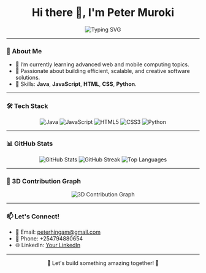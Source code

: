 <h1 align="center">Hi there 👋, I'm Peter Muroki</h1>

<p align="center">
  <img src="https://readme-typing-svg.herokuapp.com?font=Fira+Code&size=24&duration=3000&pause=1000&color=FFFFFF&center=true&vCenter=true&width=500&height=50&lines=Developer+%7C+Coder+%7C+Learner;Proficient+in+Java%2C+JavaScript%2C+HTML%2C+CSS%2C+and+Python" alt="Typing SVG">
</p>

---

### 🚀 About Me
- 🌱 I’m currently learning advanced web and mobile computing topics.
- 💼 Passionate about building efficient, scalable, and creative software solutions.
- 🎯 Skills: **Java**, **JavaScript**, **HTML**, **CSS**, **Python**.

---

### 🛠️ Tech Stack
<p align="center">
  <img src="https://img.shields.io/badge/Java-%23ED8B00.svg?style=for-the-badge&logo=java&logoColor=white" alt="Java">
  <img src="https://img.shields.io/badge/JavaScript-%23323330.svg?style=for-the-badge&logo=javascript&logoColor=%23F7DF1E" alt="JavaScript">
  <img src="https://img.shields.io/badge/HTML5-%23E34F26.svg?style=for-the-badge&logo=html5&logoColor=white" alt="HTML5">
  <img src="https://img.shields.io/badge/CSS3-%231572B6.svg?style=for-the-badge&logo=css3&logoColor=white" alt="CSS3">
  <img src="https://img.shields.io/badge/Python-%233776AB.svg?style=for-the-badge&logo=python&logoColor=white" alt="Python">
</p>

---

### 📊 GitHub Stats
<p align="center">
  <img src="https://github-readme-stats.vercel.app/api?username=PeterMuroki&show_icons=true&theme=radical" alt="GitHub Stats">
  <img src="https://github-readme-streak-stats.herokuapp.com?user=PeterMuroki&theme=radical" alt="GitHub Streak">
  <img src="https://github-readme-stats.vercel.app/api/top-langs/?username=PeterMuroki&layout=compact&theme=radical" alt="Top Languages">
</p>

---

### 🌟 3D Contribution Graph
<p align="center">
  <img src="https://raw.githubusercontent.com/PeterMuroki/PeterMuroki/main/profile-3d-contrib/profile-night-view.svg" alt="3D Contribution Graph">
</p>

---

### 📫 Let's Connect!
- 💌 Email: [peterhingam@gmail.com](mailto:peterhingam@gmail.com)
- 📱 Phone: +254794880654
- 🌐 LinkedIn: [Your LinkedIn](https://www.linkedin.com/in/peter-muroki-817725340/?trk=opento_sprofile_topcard) 

---

<p align="center">
  🚀 Let's build something amazing together! 🚀
</p>
